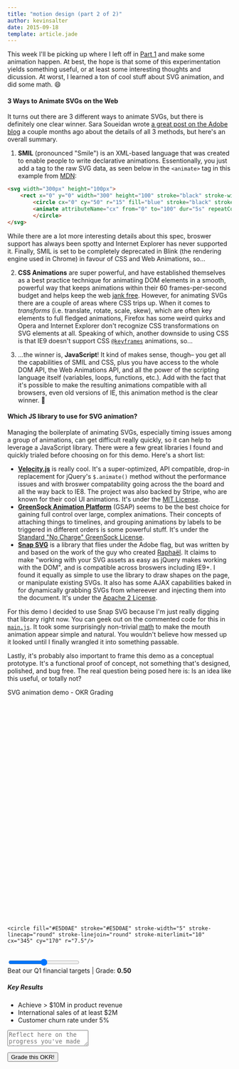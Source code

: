 ```yaml
---
title: "motion design (part 2 of 2)"
author: kevinsalter
date: 2015-09-18
template: article.jade
---
```


<link href='https://fonts.googleapis.com/css?family=Open+Sans:400,300' rel='stylesheet' type='text/css'>
<link rel="stylesheet" type="text/css" href="./libs/sweetalert.css">
<link rel="stylesheet" type="text/css" href="./main.css">

This week I'll be picking up where I left off in [Part 1](sketches.kevinsalter.me/articles/8-motion-design-part-1/) and make some animation happen.  At best, the hope is that some of this experimentation yields something useful, or at least some interesting thoughts and dicussion.  At worst, I learned a ton of cool stuff about SVG animation, and did some math.  😄
<span class="more"></span>

#### 3 Ways to Animate SVGs on the Web

It turns out there are 3 different ways to animate SVGs, but there is definitely one clear winner.  Sara Soueidan wrote [a great post on the Adobe blog](http://blogs.adobe.com/dreamweaver/2015/06/the-state-of-svg-animation.html) a couple months ago about the details of all 3 methods, but here's an overall summary.

1. **SMIL** (pronounced "Smile") is an XML-based language that was created to enable people to write declarative animations.  Essentionally, you just add a tag to the raw SVG data, as seen below in the `<animate>` tag in this example from [MDN](https://developer.mozilla.org/en-US/docs/Web/SVG/SVG_animation_with_SMIL):
```html
<svg width="300px" height="100px">
    <rect x="0" y="0" width="300" height="100" stroke="black" stroke-width="1" />
        <circle cx="0" cy="50" r="15" fill="blue" stroke="black" stroke-width="1">
        <animate attributeName="cx" from="0" to="100" dur="5s" repeatCount="indefinite" />
        </circle>
</svg>
```
While there are a lot more interesting details about this spec, broswer support has always been spotty and Internet Explorer has never supported it.  Finally, SMIL is set to be completely deprecated in Blink (the rendering engine used in Chrome) in favour of CSS and Web Animations, so...

2. **CSS Animations** are super powerful, and have established themselves as a best practice technique for animatiing DOM elements in a smooth, powerful way that keeps animations within their 60 frames-per-second budget and helps keep the web [jank free](http://jankfree.org/).  However, for animating SVGs there are a couple of areas where CSS trips up.  When it comes to _transforms_ (i.e. translate, rotate, scale, skew), which are often key elements to full fledged animations, Firefox has some weird quirks and Opera and Internet Explorer don't recognize CSS transformations on SVG elements at all.  Speaking of which, another downside to using CSS is that IE9 doesn't support CSS [`@keyframes`](https://developer.mozilla.org/en-US/docs/Web/CSS/@keyframes) animations, so...

3. ...the winner is, **JavaScript**!  It kind of makes sense, though– you get all the capabilities of SMIL and CSS, plus you have access to the whole DOM API, the Web Animations API, and all the power of the scripting language itself (variables, loops, functions, etc.).  Add with the fact that it's possible to make the resulting animations compatible with all browsers, even old versions of IE, this animation method is the clear winner. 🎉

#### Which JS library to use for SVG animation?

Managing the boilerplate of animating SVGs, especially timing issues among a group of animations, can get difficult really quickly, so it can help to leverage a JavaScript library.  There were a few great libraries I found and quickly trialed before choosing on for this demo.  Here's a short list:

- **[Velocity.js](http://julian.com/research/velocity/)** is really cool.  It's a super-optimized, API compatible, drop-in replacement for jQuery's `$.animate()` method without the performance issues and with broswer compatability going across the the board and all the way back to IE8.  The project was also backed by Stripe, who are known for their cool UI animations.  It's under the [MIT License](https://en.wikipedia.org/wiki/MIT_License).
- **[GreenSock Animation Platform](http://greensock.com/docs/#/HTML5/GSAP/)** (GSAP) seems to be the best choice for gaining full control over large, complex animations. Their concepts of attaching things to timelines, and grouping animations by labels to be triggered in different orders is some powerful stuff.  It's under the [Standard "No Charge" GreenSock License](http://greensock.com/standard-license).
- **[Snap SVG](http://snapsvg.io/)** is a library that flies under the Adobe flag, but was written by and based on the work of the guy who created [Raphaël](http://raphaeljs.com/).  It claims to make "working with your SVG assets as easy as jQuery makes working with the DOM", and is compatible across broswers including IE9+.  I found it equally as simple to use the library to draw shapes on the page, or manipulate existing SVGs.  It also has some AJAX capabilities baked in for dynamically grabbing SVGs from whereever and injecting them into the document.  It's under the [Apache 2 License](https://github.com/adobe-webplatform/Snap.svg/blob/master/LICENSE).

For this demo I decided to use Snap SVG because I'm just really digging that library right now.  You can geek out on the commented code for this in <a href="https://github.com/kevinsalter/sketches/blob/gh-pages/contents/articles/9-motion-design-part-2/main.js" target="_blank">`main.js`</a>.  It took some surprisingly non-trivial [math](https://github.com/kevinsalter/sketches/blob/gh-pages/contents/articles/9-motion-design-part-2/main.js#L13-L15) to make the mouth animation appear simple and natural.  You wouldn't believe how messed up it looked until I finally wrangled it into something passable.

Lastly, it's probably also important to frame this demo as a conceptual prototype.  It's a functional proof of concept, not something that's designed, polished, and bug free.  The real question being posed here is:  Is an idea like this useful, or totally not?
<p class="article-end"></p>

<span class="annotation">
    SVG animation demo - OKR Grading
</span>

<div class="container">
<svg version="1.1" id="svg" xmlns="http://www.w3.org/2000/svg" xmlns:xlink="http://www.w3.org/1999/xlink" x="0px" y="0px"
     width="500px" height="500px" viewBox="0 0 500 500" enable-background="new 0 0 500 500" xml:space="preserve">

<path id="mouth" fill="none" stroke="#E5D0AE" stroke-width="5" stroke-linecap="round" stroke-linejoin="round" stroke-miterlimit="10" d="
        M 127.771,351.329 c 0,0 40.860771,0 120.770151,0 c 70.909379,0 120.770152,0 120.770152,0"/>

<g id="eyes">
    <circle fill="#E5D0AE" stroke="#E5D0AE" stroke-width="5" stroke-linecap="round" stroke-linejoin="round" stroke-miterlimit="10" cx="155" cy="170" r="7.5"/>

    <circle fill="#E5D0AE" stroke="#E5D0AE" stroke-width="5" stroke-linecap="round" stroke-linejoin="round" stroke-miterlimit="10" cx="345" cy="170" r="7.5"/>
</g>

<circle id="face-outline" fill="none" stroke="#E5D0AE" stroke-width="5" stroke-linecap="round" stroke-linejoin="round" stroke-miterlimit="10" cx="250" cy="250" r="244.275"/>
</svg>

<br>
<input type="range" id="grade-slider" style="width:160px;" min=0 max=1 value=0.5 step=0.01>

<div class="okr-grade-sentence">Beat our Q1 financial targets | Grade: <strong id="grade" class="grade">0.50</strong></div>
<h5>Key Results</h6>
<ul class="key-results-list">
    <li>Achieve > $10M in product revenue</li>
    <li>International sales of at least $2M</li>
    <li>Customer churn rate under 5%</li>
</ul>
<textarea id="assessment"
          class="assessment"
          placeholder="Reflect here on the progress you've made this quarter...">
</textarea>

<button id="submit" class="submit-btn">Grade this OKR!</button>
</div>

<script type="text/javascript" src="./libs/snap.svg-min.js"></script>
<script type="text/javascript" src="./libs/sweetalert.min.js"></script>
<script type="text/javascript" src="./main.js"></script>
